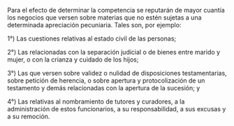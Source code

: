Para el efecto de determinar la competencia se reputarán de mayor cuantía los negocios que versen sobre materias que no estén sujetas a una determinada apreciación pecuniaria. Tales son, por ejemplo:

1°) Las cuestiones relativas al estado civil de las personas;

2°) Las relacionadas con la separación judicial o de bienes entre marido y mujer, o con la crianza y cuidado de los hijos;

3°) Las que versen sobre validez o nulidad de disposiciones testamentarias, sobre petición de herencia, o sobre apertura y protocolización de un testamento y demás relacionadas con la apertura de la sucesión; y

4°) Las relativas al nombramiento de tutores y curadores, a la administración de estos funcionarios, a su responsabilidad, a sus excusas y a su remoción.
